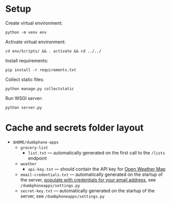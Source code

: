 # Setup

Create virtual environment:

```
python -m venv env
```

Activate virtual environment:

```
cd env/Scripts/ && . activate && cd ../../
```

Install requirements:

```
pip install -r requirements.txt
```

Collect static files:

```
python manage.py collectstatic
```

Run WSGI server:

```
python server.py
```

# Cache and secrets folder layout

- `$HOME/dumbphone-apps`
    - `grocery-list`
        - `list.txt` &mdash; automatically generated on the first call to the `/lists` endpoint
    - `weather`
        - `api-key.txt` &mdash; should contain the API key for [Open Weather Map](https://openweathermap.org/)
    - `email-credentials.txt` &mdash; automatically generated on the startup of the server, [populate with credentials for your email address](https://docs.djangoproject.com/en/4.1/topics/email/), see `/dumbphoneapps/settings.py`
    - `secret-key.txt` &mdash; automatically generated on the startup of the server, see `/dumbphoneapps/settings.py`